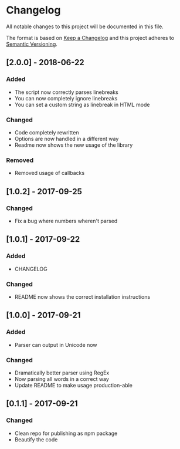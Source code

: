 # Changelog

All notable changes to this project will be documented in this file.

The format is based on [Keep a Changelog](http://keepachangelog.com/en/1.0.0/)
and this project adheres to [Semantic Versioning](http://semver.org/spec/v2.0.0.html).

## [2.0.0] - 2018-06-22

### Added

- The script now correctly parses linebreaks
- You can now completely ignore linebreaks
- You can set a custom string as linebreak in HTML mode

### Changed

- Code completely rewritten
- Options are now handled in a different way
- Readme now shows the new usage of the library

### Removed

- Removed usage of callbacks

## [1.0.2] - 2017-09-25

### Changed

- Fix a bug where numbers wheren't parsed

## [1.0.1] - 2017-09-22

### Added

- CHANGELOG

### Changed

- README now shows the correct installation instructions

## [1.0.0] - 2017-09-21

### Added

- Parser can output in Unicode now

### Changed

- Dramatically better parser using RegEx
- Now parsing all words in a correct way
- Update README to make usage production-able

## [0.1.1] - 2017-09-21

### Changed

- Clean repo for publishing as npm package
- Beautify the code
